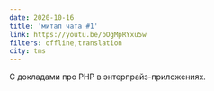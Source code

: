 ```yaml
---
date: 2020-10-16
title: 'митап чата #1'
link: https://youtu.be/bOgMpRYxu5w
filters: offline,translation
city: tms
---
```


C докладами про PHP в энтерпрайз-приложениях.
